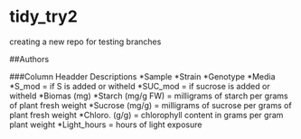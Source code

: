 # tidy_try2
creating a new repo for testing branches

##Authors






###Column Headder Descriptions
*Sample
*Strain 
*Genotype 
*Media
*S_mod = if S is added or witheld
*SUC_mod = if sucrose is added or witheld
*Biomas (mg)
*Starch (mg/g FW) = milligrams of starch per grams of plant fresh weight
*Sucrose (mg/g) = milligrams of sucrose per grams of plant fresh weight
*Chloro. (g/g) = chlorophyll content in grams per gram plant weight
*Light_hours = hours of light exposure